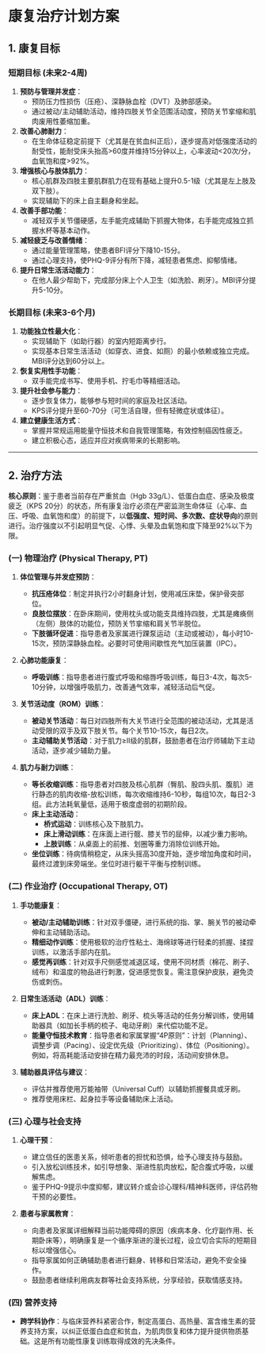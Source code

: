 # 康复治疗计划方案

## 1. 康复目标

### 短期目标 (未来2-4周)
1.  **预防与管理并发症**：
    *   预防压力性损伤（压疮）、深静脉血栓（DVT）及肺部感染。
    *   通过被动/主动辅助活动，维持四肢关节全范围活动度，预防关节挛缩和肌肉废用性萎缩加重。
2.  **改善心肺耐力**：
    *   在生命体征稳定前提下（尤其是在贫血纠正后），逐步提高对低强度活动的耐受性，能耐受床头抬高>60度并维持15分钟以上，心率波动<20次/分，血氧饱和度>92%。
3.  **增强核心与肢体肌力**：
    *   核心肌群及四肢主要肌群肌力在现有基础上提升0.5-1级（尤其是左上肢及双下肢）。
    *   实现辅助下的床上自主翻身和坐起。
4.  **改善手部功能**：
    *   减轻双手关节僵硬感，左手能完成辅助下抓握大物体，右手能完成独立抓握水杯等基本动作。
5.  **减轻疲乏与改善情绪**：
    *   通过能量管理策略，使患者BFI评分下降10-15分。
    *   通过心理支持，使PHQ-9评分有所下降，减轻患者焦虑、抑郁情绪。
6.  **提升日常生活活动能力**：
    *   在他人最少帮助下，完成部分床上个人卫生（如洗脸、刷牙）。MBI评分提升5-10分。

### 长期目标 (未来3-6个月)
1.  **功能独立性最大化**：
    *   实现辅助下（如助行器）的室内短距离步行。
    *   实现基本日常生活活动（如穿衣、进食、如厕）的最小依赖或独立完成。MBI评分达到60分以上。
2.  **恢复实用性手功能**：
    *   双手能完成书写、使用手机、拧毛巾等精细活动。
3.  **提升社会参与能力**：
    *   逐步恢复体力，能够参与短时间的家庭及社区活动。
    *   KPS评分提升至60-70分（可生活自理，但有轻微症状或体征）。
4.  **建立健康生活方式**：
    *   掌握并常规运用能量守恒技术和自我管理策略，有效控制癌因性疲乏。
    *   建立积极心态，适应并应对疾病带来的长期影响。

---

## 2. 治疗方法

**核心原则**：鉴于患者当前存在严重贫血（Hgb 33g/L）、低蛋白血症、感染及极度疲乏（KPS 20分）的状态，所有康复治疗必须在严密监测生命体征（心率、血压、呼吸、血氧饱和度）的前提下，以**低强度、短时间、多次数、症状导向**的原则进行。治疗强度以不引起明显气促、心悸、头晕及血氧饱和度下降至92%以下为限。

### (一) 物理治疗 (Physical Therapy, PT)

1.  **体位管理与并发症预防**：
    *   **抗压疮体位**：制定并执行2小时翻身计划，使用减压床垫，保护骨突部位。
    *   **良肢位摆放**：在卧床期间，使用枕头或功能支具维持四肢，尤其是瘫痪侧（左侧）肢体的功能位，预防关节挛缩和肩关节半脱位。
    *   **下肢循环促进**：指导患者及家属进行踝泵运动（主动或被动），每小时10-15次，预防深静脉血栓。必要时可使用间歇性充气加压装置（IPC）。

2.  **心肺功能康复**：
    *   **呼吸训练**：指导患者进行腹式呼吸和缩唇呼吸训练，每日3-4次，每次5-10分钟，以增强呼吸肌力，改善通气效率，减轻活动后气促。

3.  **关节活动度（ROM）训练**：
    *   **被动关节活动**：每日对四肢所有大关节进行全范围的被动活动，尤其是活动受限的双手及双下肢关节。每个关节10-15次，每日2次。
    *   **主动辅助关节活动**：对于肌力≥II级的肌群，鼓励患者在治疗师辅助下主动活动，逐步减少辅助力量。

4.  **肌力与耐力训练**：
    *   **等长收缩训练**：指导患者对四肢及核心肌群（臀肌、股四头肌、腹肌）进行静态的肌肉收缩-放松训练，每次收缩维持6-10秒，每组10次，每日2-3组。此方法耗氧量低，适用于极度虚弱的初期阶段。
    *   **床上主动活动**：
        *   **桥式运动**：训练核心及下肢肌力。
        *   **床上滑动训练**：在床面上进行髋、膝关节的屈伸，以减少重力影响。
        *   **上肢训练**：从桌面上的前推、划圈等重力消除位训练开始。
    *   **坐位训练**：待病情稍稳定，从床头摇高30度开始，逐步增加角度和时间，最终过渡到床旁端坐。坐位时进行躯干平衡与控制训练。

### (二) 作业治疗 (Occupational Therapy, OT)

1.  **手功能康复**：
    *   **被动/主动辅助训练**：针对双手僵硬，进行系统的指、掌、腕关节的被动牵伸和主动辅助活动。
    *   **精细动作训练**：使用极软的治疗性粘土、海绵球等进行轻柔的抓握、揉捏训练，以激活手部内在肌。
    *   **感觉再训练**：针对双手尺侧感觉减退区域，使用不同材质（棉花、刷子、绒布）和温度的物品进行刺激，促进感觉恢复。需注意保护皮肤，避免烫伤或刺伤。

2.  **日常生活活动（ADL）训练**：
    *   **床上ADL**：在床上进行洗脸、刷牙、梳头等活动的任务分解训练，使用辅助器具（如加长手柄的梳子、电动牙刷）来代偿功能不足。
    *   **能量守恒技术教育**：指导患者和家属掌握“4P原则”：计划（Planning）、调整步调（Pacing）、设定优先级（Prioritizing）、体位（Positioning）。例如，将高耗能活动安排在精力最充沛的时段，活动间安排休息。

3.  **辅助器具评估与建议**：
    *   评估并推荐使用万能袖带（Universal Cuff）以辅助抓握餐具或牙刷。
    *   推荐使用床栏、起身拉手等设备辅助床上活动。

### (三) 心理与社会支持

1.  **心理干预**：
    *   建立信任的医患关系，倾听患者的担忧和恐惧，给予心理支持与鼓励。
    *   引入放松训练技术，如引导想象、渐进性肌肉放松，配合腹式呼吸，以缓解焦虑。
    *   鉴于PHQ-9提示中度抑郁，建议转介或会诊心理科/精神科医师，评估药物干预的必要性。

2.  **患者与家属教育**：
    *   向患者及家属详细解释当前功能障碍的原因（疾病本身、化疗副作用、长期卧床等），明确康复是一个循序渐进的漫长过程，设立切合实际的短期目标以增强信心。
    *   指导家属如何正确辅助患者进行翻身、转移和日常活动，避免不安全操作。
    *   鼓励患者继续利用病友群等社会支持系统，分享经验，获取情感支持。

### (四) 营养支持

*   **跨学科协作**：与临床营养科紧密合作，制定高蛋白、高热量、富含维生素的营养支持方案，以纠正低蛋白血症和贫血，为肌肉恢复和体力提升提供物质基础。这是所有功能性康复训练取得成效的先决条件。